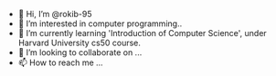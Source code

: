 - 👋 Hi, I’m @rokib-95
- 👀 I’m interested in computer programming..
- 🌱 I’m currently learning 'Introduction of Computer Science', under Harvard University cs50 course.
- 💞️ I’m looking to collaborate on ...
- 📫 How to reach me ...

<!---
rokib-95/rokib-95 is a ✨ special ✨ repository because its `README.md` (this file) appears on your GitHub profile.
You can click the Preview link to take a look at your changes.
--->
